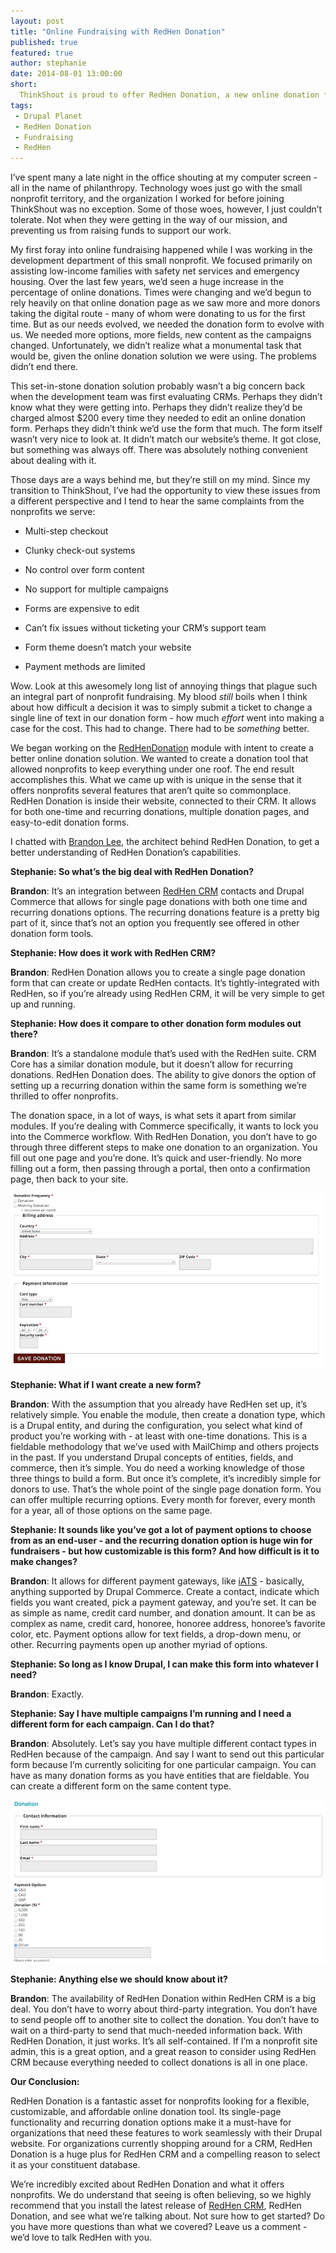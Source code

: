 ```yaml
---
layout: post
title: "Online Fundraising with RedHen Donation"
published: true
featured: true
author: stephanie
date: 2014-08-01 13:00:00
short:
  ThinkShout is proud to offer RedHen Donation, a new online donation form.
tags:
 - Drupal Planet
 - RedHen Donation
 - Fundraising
 - RedHen
---
```


I’ve spent many a late night in the office shouting at my computer screen - all in the name of philanthropy. Technology woes just go with the small nonprofit territory, and the organization I worked for before joining ThinkShout was no exception. Some of those woes, however, I just couldn’t tolerate. Not when they were getting in the way of our mission, and preventing us from raising funds to support our work.

My first foray into online fundraising happened while I was working in the development department of this small nonprofit. We focused primarily on assisting low-income families with safety net services and emergency housing. Over the last few years, we’d seen a huge increase in the percentage of online donations. Times were changing and we’d begun to rely heavily on that online donation page as we saw more and more donors taking the digital route - many of whom were donating to us for the first time. But as our needs evolved, we needed the donation form to evolve with us. We needed more options, more fields, new content as the campaigns changed. Unfortunately, we didn’t realize what a monumental task that would be, given the online donation solution we were using. The problems didn’t end there.

This set-in-stone donation solution probably wasn’t a big concern back when the development team was first evaluating CRMs. Perhaps they didn’t know what they were getting into. Perhaps they didn’t realize they’d be charged almost $200 every time they needed to edit an online donation form. Perhaps they didn’t think we’d use the form that much. The form itself wasn’t very nice to look at. It didn’t match our website’s theme. It got close, but something was always off. There was absolutely nothing convenient about dealing with it.

Those days are a ways behind me, but they’re still on my mind. Since my transition to ThinkShout, I’ve had the opportunity to view these issues from a different perspective and I tend to hear the same complaints from the nonprofits we serve:

* Multi-step checkout

* Clunky check-out systems

* No control over form content

* No support for multiple campaigns

* Forms are expensive to edit

* Can’t fix issues without ticketing your CRM’s support team

* Form theme doesn’t match your website

* Payment methods are limited

Wow. Look at this awesomely long list of annoying things that plague such an integral part of nonprofit fundraising. My blood *still* boils when I think about how difficult a decision it was to simply submit a ticket to change a single line of text in our donation form - how much *effort* went into making a case for the cost. This had to change. There had to be *something* better.

We began working on the [RedHen](https://www.drupal.org/project/redhen_donation)[Donation](https://www.drupal.org/project/redhen_donation) module with intent to create a better online donation solution. We wanted to create a donation tool that allowed nonprofits to keep everything under one roof. The end result accomplishes this. What we came up with is unique in the sense that it offers nonprofits several features that aren’t quite so commonplace. RedHen Donation is inside their website, connected to their CRM. It allows for both one-time and recurring donations, multiple donation pages, and easy-to-edit donation forms.

I chatted with [Brandon Lee](http://thinkshout.com/team/brandon/), the architect behind RedHen Donation, to get a better understanding of RedHen Donation’s capabilities.  

**Stephanie: So what’s the big deal with RedHen Donation?**

**Brandon**: It’s an integration between [RedHen CRM](http://redhencrm.com/) contacts and Drupal Commerce that allows for single page donations with both one time and recurring donations options. The recurring donations feature is a pretty big part of it, since that’s not an option you frequently see offered in other donation form tools.

**Stephanie: How does it work with RedHen CRM?**

**Brandon**: RedHen Donation allows you to create a single page donation form that can create or update RedHen contacts. It’s tightly-integrated with RedHen, so if you’re already using RedHen CRM, it will be very simple to get up and running.

**Stephanie: How does it compare to other donation form modules out there?**

**Brandon**: It’s a standalone module that’s used with the RedHen suite. CRM Core has a similar donation module, but it doesn’t allow for recurring donations. RedHen Donation does. The ability to give donors the option of setting up a recurring donation within the same form is something we’re thrilled to offer nonprofits.

The donation space, in a lot of ways, is what sets it apart from similar modules. If you’re dealing with Commerce specifically, it wants to lock you into the Commerce workflow. With RedHen Donation, you don’t have to go through three different steps to make one donation to an organization. You fill out one page and you’re done. It’s quick and user-friendly. No more filling out a form, then passing through a portal, then onto a confirmation page, then back to your site.

![redhendonation1.png](/assets/images/blog/redhendonation1.png)

**Stephanie: What if I want create a new form?**

**Brandon**: With the assumption that you already have RedHen set up, it’s relatively simple. You enable the module, then create a donation type, which is a Drupal entity, and during the configuration, you select what kind of product you’re working with - at least with one-time donations. This is  a fieldable methodology that we’ve used with MailChimp and others projects in the past. If you understand Drupal concepts of entities, fields, and commerce, then it’s simple. You do need a working knowledge of those three things to build a form. But once it’s complete, it’s incredibly simple for donors to use. That’s the whole point of the single page donation form. You can offer multiple recurring options. Every month for forever, every month for a year, all of those options on the same page. 

**Stephanie: It sounds like you’ve got a lot of payment options to choose from as an end-user - and the recurring donation option is huge win for fundraisers - but how customizable is this form? And how difficult is it to make changes?**

**Brandon**: It allows for different payment gateways, like [iATS](http://home.iatspayments.com/) - basically, anything supported by Drupal Commerce. Create a contact, indicate which fields you want created, pick a payment gateway, and you’re set. It can be as simple as name, credit card number, and donation amount. It can be as complex as name, credit card, honoree, honoree address, honoree’s favorite color, etc. Payment options allow for text fields, a drop-down menu, or other. Recurring payments open up another myriad of options.

**Stephanie: So long as I know Drupal, I can make this form into whatever I need?**

**Brandon**: Exactly.

**Stephanie: Say I have multiple campaigns I’m running and I need a different form for each campaign. Can I do that?**

**Brandon**: Absolutely. Let’s say you have multiple different contact types in RedHen because of the campaign. And say I want to send out this particular form because I’m currently soliciting for one particular campaign. You can have as many donation forms as you have entities that are fieldable. You can create a different form on the same content type.

![redhendonation2.png](/assets/images/blog/redhendonation2.png)

**Stephanie: Anything else we should know about it?**

**Brandon**: The availability of RedHen Donation within RedHen CRM is a big deal. You don’t have to worry about third-party integration. You don’t have to send people off to another site to collect the donation. You don’t have to wait on a third-party to send that much-needed information back. With RedHen Donation, it just works. It’s all self-contained. If I’m a nonprofit site admin, this is a great option, and a great reason to consider using RedHen CRM because everything needed to collect donations is all in one place.

**Our Conclusion:**

RedHen Donation is a fantastic asset for nonprofits looking for a flexible, customizable, and affordable online donation tool. Its single-page functionality and recurring donation options make it a must-have for organizations that need these features to work seamlessly with their Drupal website. For organizations currently shopping around for a CRM, RedHen Donation is a huge plus for RedHen CRM and a compelling reason to select it as your constituent database.

We’re incredibly excited about RedHen Donation and what it offers nonprofits. We do understand that seeing is often believing, so we highly recommend that you install the latest release of [RedHen CRM](https://www.drupal.org/node/2199903), RedHen Donation, and see what we’re talking about. Not sure how to get started? Do you have more questions than what we covered? Leave us a comment - we’d love to talk RedHen with you.

